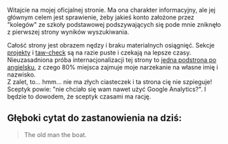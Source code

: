 
Witajcie na mojej oficjalnej stronie. Ma ona charakter informacyjny, ale jej głównym celem jest sprawienie, żeby jakieś konto założone przez "kolegów" ze szkoły podstawowej podszywających się pode mnie zniknęło z pierwszej strony wyników wyszukiwania.

Całość strony jest obrazem nędzy i braku materialnych osiągnięć. Sekcje [projekty](projekty.md) i [taw-check](taw-check.md) są na razie puste i czekają na lepsze czasy. Nieuzasadniona próba internacjonalizacji tej strony to [jedna podstrona po angielsku](about-me.md), z czego 80% miejsca zajmuje moje narzekanie na własne imię i nazwisko. \
Z zalet, to... hmm... nie ma złych ciasteczek i ta strona cię nie szpieguje! Sceptyk powie: "nie chciało się wam nawet użyć Google Analytics?". I będzie to dowodem, że sceptyk czasami ma rację.


## Głęboki cytat do zastanowienia na dziś:

> <span lang="en">The old man the boat.</span>

